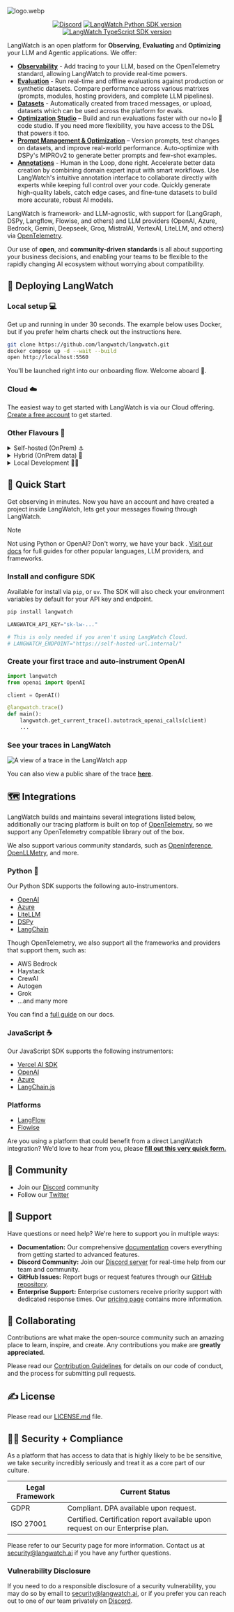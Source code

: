 ![logo.webp](assets/logo-header.webp)

<p align="center">
<a href="https://discord.gg/kT4PhDS2gH"><img src="https://img.shields.io/badge/LangWatch-Discord-%235865F2.svg" alt="Discord"></a>
<a href="https://pypi.org/project/langwatch/"><img src="https://img.shields.io/pypi/v/langwatch?color=007EC6" alt="LangWatch Python SDK version"></a>
<a href="https://www.npmjs.com/package/langwatch"><img src="https://img.shields.io/npm/v/langwatch?color=007EC6" alt="LangWatch TypeScript SDK version"></a>
</p>

LangWatch is an open platform for **Observing**, **Evaluating** and **Optimizing** your LLM and Agentic applications. We offer:

- [**Observability**](https://docs.langwatch.ai/integration/overview) - Add tracing to your LLM, based on the OpenTelemetry standard, allowing LangWatch to provide real-time powers.
- [**Evaluation**](https://docs.langwatch.ai/llm-evaluation/offline-evaluation) - Run real-time and offline evaluations against production or synthetic datasets. Compare performance across various matrixes (prompts, modules, hosting providers, and complete LLM pipelines).
- [**Datasets**](https://docs.langwatch.ai/features/datasets) - Automatically created from traced messages, or upload, datasets which can be used across the platform for evals.
- [**Optimization Studio**](https://docs.langwatch.ai/optimization-studio/overview) – Build and run evaluations faster with our no+lo 🧘 code studio. If you need more flexibility, you have access to the DSL that powers it too.
- [**Prompt Management & Optimization**](https://docs.langwatch.ai/features/prompt-versioning) – Version prompts, test changes on datasets, and improve real-world performance. Auto-optimize with DSPy's MIPROv2 to generate better prompts and few-shot examples.
- [**Annotations**](https://docs.langwatch.ai/features/annotations) - Human in the Loop, done right. Accelerate better data creation by combining domain expert input with smart workflows. Use LangWatch's intuitive annotation interface to collaborate directly with experts while keeping full control over your code. Quickly generate high-quality labels, catch edge cases, and fine-tune datasets to build more accurate, robust AI models.

LangWatch is framework- and LLM-agnostic, with support for (LangGraph, DSPy, Langflow, Flowise, and others) and LLM providers (OpenAI, Azure, Bedrock, Gemini, Deepseek, Groq, MistralAI, VertexAI, LiteLLM, and others) via [OpenTelemetry](https://opentelemetry.io/).

Our use of **open**, and **community-driven** **standards** is all about supporting your business decisions, and enabling your teams to be flexible to the rapidly changing AI ecosystem without worrying about compatibility.

## 🚢 Deploying LangWatch

### Local setup 💻

Get up and running in under 30 seconds. The example below uses Docker, but if you prefer helm charts check out the instructions here.

```bash
git clone https://github.com/langwatch/langwatch.git
docker compose up -d --wait --build
open http://localhost:5560
```

You'll be launched right into our onboarding flow. Welcome aboard 🫡.

### Cloud ☁️

The easiest way to get started with LangWatch is via our Cloud offering. [Create a free account](https://app.langwatch.ai) to get started.

### Other Flavours 🍦

<details>
<summary>Self-hosted (OnPrem) ⚓️</summary>
LangWatch offers a fully self-hosted version of the platform for companies that require strict data control and compliance, complete with Azure AD support.

Read more about it on our [docs](https://docs.langwatch.ai/self-hosting/overview).
</details>
<details>
<summary>Hybrid (OnPrem data) 🔀</summary>
LangWatch offers a hybrid setup for companies that have strict data control and compliance requirements, without needing to go fully on-prem.

Read more about it on our [docs](https://docs.langwatch.ai/hybrid-setup/overview).
</details>
<details>
<summary>Local Development 👩‍💻</summary>
You can also run LangWatch locally without docker to develop and help contribute to the project.

Start just the databases using docker and leave it running:

```bash
docker compose up redis postgres opensearch
```

Then, on another terminal, install the dependencies and start LangWatch:

```bash
make install
make start
```
</details>

## 🚀 Quick Start

Get observing in minutes. Now you have an account and have created a project inside LangWatch, lets get your messages flowing through LangWatch.

> [!NOTE]  
> Not using Python or OpenAI? Don't worry, we have your back . [Visit our docs](https://docs.langwatch.ai/integration/overview) for full guides for other popular languages, LLM providers, and frameworks.

### Install and configure SDK

Available for install via `pip`, or `uv`. The SDK will also check your environment variables by default for your API key and endpoint.

```bash
pip install langwatch
```

```python
LANGWATCH_API_KEY="sk-lw-..."

# This is only needed if you aren't using LangWatch Cloud.
# LANGWATCH_ENDPOINT="https://self-hosted-url.internal/"
```

### Create your first trace and auto-instrument OpenAI

```python
import langwatch
from openai import OpenAI

client = OpenAI()

@langwatch.trace()
def main():
    langwatch.get_current_trace().autotrack_openai_calls(client)
    ...
```

### See your traces in LangWatch

![A view of a trace in the LangWatch app](assets/trace-view.webp)

You can also view a public share of the trace [**here**](https://app.langwatch.ai/share/pA8sBaRf5Nn2sa7OkhJfi).

## 🗺️ Integrations

LangWatch builds and maintains several integrations listed below, additionally our tracing platform is built on top of [OpenTelemetry](https://opentelemetry.io/), so we support any OpenTelemetry compatible library out of the box.

We also support various community standards, such as [OpenInference](https://github.com/Arize-ai/openinference), [OpenLLMetry](https://github.com/traceloop/openllmetry), and more.

### Python 🐍

Our Python SDK supports the following auto-instrumentors.

- [OpenAI](https://docs.langwatch.ai/integration/python/guide#open-ai)
- [Azure](https://docs.langwatch.ai/integration/python/guide#azure)
- [LiteLLM](https://docs.langwatch.ai/integration/python/guide#lite-llm)
- [DSPy](https://docs.langwatch.ai/integration/python/guide#ds-py)
- [LangChain](https://docs.langwatch.ai/integration/python/guide#lang-chain)

Though OpenTelemetry, we also support all the frameworks and providers that support them, such as:

- AWS Bedrock
- Haystack
- CrewAI
- Autogen
- Grok
- …and many more

You can find a [full guide](https://docs.langwatch.ai/integration/opentelemetry/guide) on our docs.

### JavaScript ☕️

Our JavaScript SDK supports the following instrumentors:

- [Vercel AI SDK](https://docs.langwatch.ai/integration/typescript/guide#vercel-ai-sdk)
- [OpenAI](https://docs.langwatch.ai/integration/typescript/guide#open-ai)
- [Azure](https://docs.langwatch.ai/integration/typescript/guide#azure)
- [LangChain.js](https://docs.langwatch.ai/integration/typescript/guide#lang-chain-js)

### Platforms

- [LangFlow](https://docs.langwatch.ai/integration/langflow)
- [Flowise](https://docs.langwatch.ai/integration/flowise)

Are you using a platform that could benefit from a direct LangWatch integration? We'd love to hear from you, please [**fill out this very quick form.**](https://www.notion.so/1e35e165d48280468247fcbdc3349077?pvs=21)

## 🥰 Community

- Join our [Discord](https://discord.gg/kT4PhDS2gH) community
- Follow our [Twitter](https://x.com/LangWatchAI)

## 💬 Support

Have questions or need help? We're here to support you in multiple ways:

- **Documentation:** Our comprehensive [documentation](https://docs.langwatch.ai) covers everything from getting started to advanced features.
- **Discord Community:** Join our [Discord server](https://discord.gg/kT4PhDS2gH) for real-time help from our team and community.
- **GitHub Issues:** Report bugs or request features through our [GitHub repository](https://github.com/langwatch/langwatch).
- **Enterprise Support:** Enterprise customers receive priority support with dedicated response times. Our [pricing page](https://langwatch.ai/pricing) contains more information.

## 🤝 Collaborating

Contributions are what make the open-source community such an amazing place to learn, inspire, and create. Any contributions you make are **greatly appreciated**.

Please read our [Contribution Guidelines](https://github.com/langwatch/langwatch/blob/main/CONTRIBUTING.md) for details on our code of conduct, and the process for submitting pull requests.

## ✍️ License

Please read our [LICENSE.md](http://LICENSE.md) file.

## 👮‍♀️ Security + Compliance

As a platform that has access to data that is highly likely to be be sensitive, we take security incredibly seriously and treat it as a core part of our culture.

| Legal Framework | Current Status |
| --- | --- |
| GDPR | Compliant. DPA available upon request. |
| ISO 27001 | Certified. Certification report available upon request on our Enterprise plan. |

Please refer to our Security page for more information. Contact us at [security@langwatch.ai](mailto:security@langwatch.ai) if you have any further questions.

### Vulnerability Disclosure

If you need to do a responsible disclosure of a security vulnerability, you may do so by email to [security@langwatch.ai](mailto:security@langwatch.ai), or if you prefer you can reach out to one of our team privately on [Discord](https://discord.com/invite/kT4PhDS2gH).
